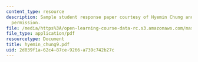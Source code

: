 ```yaml
---
content_type: resource
description: Sample student response paper courtesy of Hyemin Chung and used with
  permission.
file: /media/https%3A/open-learning-course-data-rc.s3.amazonaws.com/mas-961-seminar-on-deep-engagement-fall-2004/2d039f1a62c487ce9266a739c742b27c_hyemin_chung9.pdf
file_type: application/pdf
resourcetype: Document
title: hyemin_chung9.pdf
uid: 2d039f1a-62c4-87ce-9266-a739c742b27c
---
```


